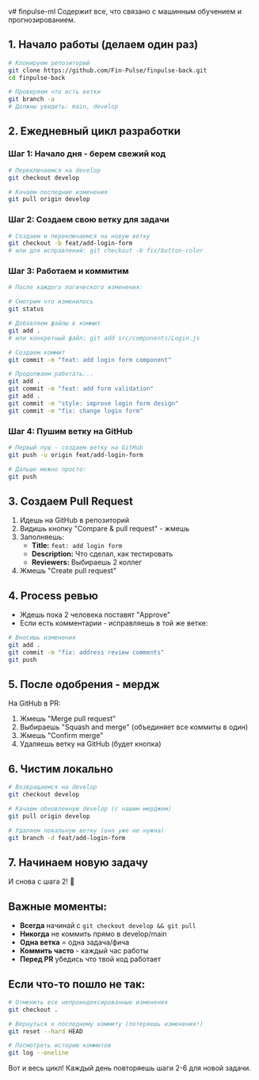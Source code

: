 v# finpulse-ml
Содержит все, что связано с машинным обучением и прогнозированием. 

## 1. Начало работы (делаем один раз)

```bash
# Клонируем репозиторий
git clone https://github.com/Fin-Pulse/finpulse-back.git
cd finpulse-back

# Проверяем что есть ветки
git branch -a
# Должны увидеть: main, develop
```

## 2. Ежедневный цикл разработки

### Шаг 1: Начало дня - берем свежий код
```bash
# Переключаемся на develop
git checkout develop

# Качаем последние изменения
git pull origin develop
```

### Шаг 2: Создаем свою ветку для задачи
```bash
# Создаем и переключаемся на новую ветку
git checkout -b feat/add-login-form
# или для исправлений: git checkout -b fix/button-color
```

### Шаг 3: Работаем и коммитим
```bash
# После каждого логического изменения:

# Смотрим что изменилось
git status

# Добавляем файлы в коммит
git add .
# или конкретный файл: git add src/components/Login.js

# Создаем коммит
git commit -m "feat: add login form component"

# Продолжаем работать...
git add .
git commit -m "feat: add form validation"
git add . 
git commit -m "style: improve login form design"
git commit -m "fix: change login form"
```

### Шаг 4: Пушим ветку на GitHub
```bash
# Первый пуш - создаем ветку на GitHub
git push -u origin feat/add-login-form

# Дальше можно просто:
git push
```

## 3. Создаем Pull Request

1. Идешь на GitHub в репозиторий
2. Видишь кнопку "Compare & pull request" - жмешь
3. Заполняешь:
   - **Title:** `feat: add login form`
   - **Description:** Что сделал, как тестировать
   - **Reviewers:** Выбираешь 2 коллег
4. Жмешь "Create pull request"

## 4. Process ревью

- Ждешь пока 2 человека поставят "Approve"
- Если есть комментарии - исправляешь в той же ветке:
```bash
# Вносишь изменения
git add .
git commit -m "fix: address review comments"
git push
```

## 5. После одобрения - мердж

На GitHub в PR:
1. Жмешь "Merge pull request"
2. Выбираешь "Squash and merge" (объединяет все коммиты в один)
3. Жмешь "Confirm merge"
4. Удаляешь ветку на GitHub (будет кнопка)

## 6. Чистим локально

```bash
# Возвращаемся на develop
git checkout develop

# Качаем обновленную develop (с нашим мерджем)
git pull origin develop

# Удаляем локальную ветку (она уже не нужна)
git branch -d feat/add-login-form
```

## 7. Начинаем новую задачу

И снова с шага 2! 🔄

## Важные моменты:

- **Всегда** начинай с `git checkout develop && git pull`
- **Никогда** не коммить прямо в develop/main
- **Одна ветка** = одна задача/фича
- **Коммить часто** - каждый час работы
- **Перед PR** убедись что твой код работает

## Если что-то пошло не так:

```bash
# Отменить все непроиндексированные изменения
git checkout .

# Вернуться к последнему коммиту (потеряешь изменения!)
git reset --hard HEAD

# Посмотреть историю коммитов
git log --oneline
```

Вот и весь цикл! Каждый день повторяешь шаги 2-6 для новой задачи.
